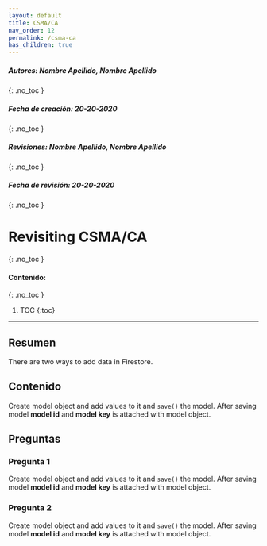 ```yaml
---
layout: default
title: CSMA/CA
nav_order: 12
permalink: /csma-ca
has_children: true
---
```

##### **Autores:** Nombre Apellido, Nombre Apellido
{: .no_toc }

##### **Fecha de creación:** 20-20-2020
{: .no_toc }

##### **Revisiones:**  Nombre Apellido, Nombre Apellido
{: .no_toc }

##### **Fecha de revisión:** 20-20-2020
{: .no_toc }

# Revisiting CSMA/CA
{: .no_toc }

#### Contenido:
{: .no_toc }

1. TOC
{:toc}

---


## Resumen
There are two ways to add data in Firestore.

## Contenido
Create model object and add values to it and `save()` the model. After saving model **model id** and 
**model key** is attached with model object.


## Preguntas

### Pregunta 1
Create model object and add values to it and `save()` the model. After saving model **model id** and 
**model key** is attached with model object.

### Pregunta 2
Create model object and add values to it and `save()` the model. After saving model **model id** and 
**model key** is attached with model object.
